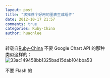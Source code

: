 ```yaml
---
layout: post
title: "求推荐个好用的图表生成组件"
date: 2012-10-17 21:57
comments: true
categories: Ruby-China
author: huacnlee
---
```

转载自[Ruby-China](http://ruby-china.org/topics/779)
不要 Google Chart API 的那种\
 类似这样的：\
![33ac149458bb1325bad15dab104bba53](http://l.ruby-china.org/photo/33ac149458bb1325bad15dab104bba53.png)

不要 Flash 的

